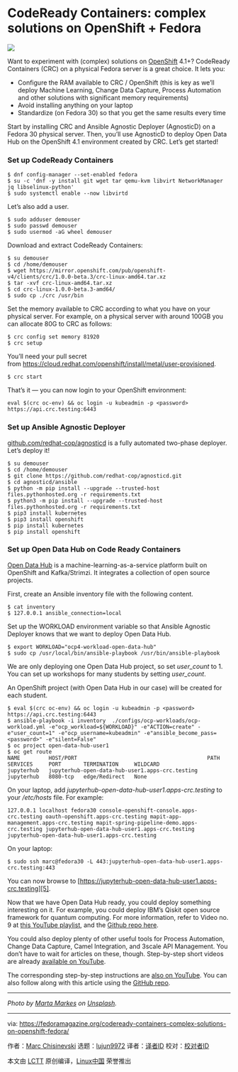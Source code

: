 [#]: collector: (lujun9972)
[#]: translator: ( )
[#]: reviewer: ( )
[#]: publisher: ( )
[#]: url: ( )
[#]: subject: (CodeReady Containers: complex solutions on OpenShift + Fedora)
[#]: via: (https://fedoramagazine.org/codeready-containers-complex-solutions-on-openshift-fedora/)
[#]: author: (Marc Chisinevski https://fedoramagazine.org/author/mchisine/)

CodeReady Containers: complex solutions on OpenShift + Fedora
======

![][1]

Want to experiment with (complex) solutions on [OpenShift][2] 4.1+? CodeReady Containers (CRC) on a physical Fedora server is a great choice. It lets you:

  * Configure the RAM available to CRC / OpenShift (this is key as we’ll deploy Machine Learning, Change Data Capture, Process Automation and other solutions with significant memory requirements)
  * Avoid installing anything on your laptop
  * Standardize (on Fedora 30) so that you get the same results every time



Start by installing CRC and Ansible Agnostic Deployer (AgnosticD) on a Fedora 30 physical server. Then, you’ll use AgnosticD to deploy Open Data Hub on the OpenShift 4.1 environment created by CRC. Let’s get started!

### Set up CodeReady Containers

```
$ dnf config-manager --set-enabled fedora
$ su -c 'dnf -y install git wget tar qemu-kvm libvirt NetworkManager jq libselinux-python'
$ sudo systemctl enable --now libvirtd
```

Let’s also add a user.

```
$ sudo adduser demouser
$ sudo passwd demouser
$ sudo usermod -aG wheel demouser
```

Download and extract CodeReady Containers:

```
$ su demouser
$ cd /home/demouser
$ wget https://mirror.openshift.com/pub/openshift-v4/clients/crc/1.0.0-beta.3/crc-linux-amd64.tar.xz
$ tar -xvf crc-linux-amd64.tar.xz
$ cd crc-linux-1.0.0-beta.3-amd64/
$ sudo cp ./crc /usr/bin
```

Set the memory available to CRC according to what you have on your physical server. For example, on a physical server with around 100GB you can allocate 80G to CRC as follows:

```
$ crc config set memory 81920
$ crc setup
```

You’ll need your pull secret from <https://cloud.redhat.com/openshift/install/metal/user-provisioned>.

```
$ crc start
```

That’s it — you can now login to your OpenShift environment:

```
eval $(crc oc-env) && oc login -u kubeadmin -p <password> https://api.crc.testing:6443
```

### Set up Ansible Agnostic Deployer

[github.com/redhat-cop/agnosticd][3] is a fully automated two-phase deployer. Let’s deploy it!

```
$ su demouser
$ cd /home/demouser
$ git clone https://github.com/redhat-cop/agnosticd.git
$ cd agnosticd/ansible
$ python -m pip install --upgrade --trusted-host files.pythonhosted.org -r requirements.txt
$ python3 -m pip install --upgrade --trusted-host files.pythonhosted.org -r requirements.txt
$ pip3 install kubernetes
$ pip3 install openshift
$ pip install kubernetes
$ pip install openshift
```

### Set up Open Data Hub on Code Ready Containers

[Open Data Hub][4] is a machine-learning-as-a-service platform built on OpenShift and Kafka/Strimzi. It integrates a collection of open source projects.

First, create an Ansible inventory file with the following content.

```
$ cat inventory
$ 127.0.0.1 ansible_connection=local
```

Set up the WORKLOAD environment variable so that Ansible Agnostic Deployer knows that we want to deploy Open Data Hub.

```
$ export WORKLOAD="ocp4-workload-open-data-hub"
$ sudo cp /usr/local/bin/ansible-playbook /usr/bin/ansible-playbook
```

We are only deploying one Open Data Hub project, so set _user_count_ to 1. You can set up workshops for many students by setting _user_count_.

An OpenShift project (with Open Data Hub in our case) will be created for each student.

```
$ eval $(crc oc-env) && oc login -u kubeadmin -p <password> https://api.crc.testing:6443
$ ansible-playbook -i inventory  ./configs/ocp-workloads/ocp-workload.yml -e"ocp_workload=${WORKLOAD}" -e"ACTION=create" -e"user_count=1" -e"ocp_username=kubeadmin" -e"ansible_become_pass=<password>" -e"silent=False"
$ oc project open-data-hub-user1
$ oc get route
NAME         HOST/PORT                                         PATH   SERVICES     PORT       TERMINATION     WILDCARD
jupyterhub   jupyterhub-open-data-hub-user1.apps-crc.testing          jupyterhub   8080-tcp   edge/Redirect   None
```

On your laptop, add _jupyterhub-open-data-hub-user1.apps-crc.testing_ to your _/etc/hosts_ file. For example:

```
127.0.0.1 localhost fedora30 console-openshift-console.apps-crc.testing oauth-openshift.apps-crc.testing mapit-app-management.apps-crc.testing mapit-spring-pipeline-demo.apps-crc.testing jupyterhub-open-data-hub-user1.apps-crc.testing jupyterhub-open-data-hub-user1.apps-crc.testing
```

On your laptop:

```
$ sudo ssh marc@fedora30 -L 443:jupyterhub-open-data-hub-user1.apps-crc.testing:443
```

You can now browse to [https://jupyterhub-open-data-hub-user1.apps-crc.testing][5].

Now that we have Open Data Hub ready, you could deploy something interesting on it. For example, you could deploy IBM’s Qiskit open source framework for quantum computing. For more information, refer to Video no. 9 at [this YouTube playlist][6], and the [Github repo here][7].

You could also deploy plenty of other useful tools for Process Automation, Change Data Capture, Camel Integration, and 3scale API Management. You don’t have to wait for articles on these, though. Step-by-step short videos are already [available on YouTube][6].

The corresponding step-by-step instructions are [also on YouTube][6]. You can also follow along with this article using the [GitHub repo][8].

* * *

_Photo by _[_Marta Markes_][9]_ on _[_Unsplash_][10]_._

--------------------------------------------------------------------------------

via: https://fedoramagazine.org/codeready-containers-complex-solutions-on-openshift-fedora/

作者：[Marc Chisinevski][a]
选题：[lujun9972][b]
译者：[译者ID](https://github.com/译者ID)
校对：[校对者ID](https://github.com/校对者ID)

本文由 [LCTT](https://github.com/LCTT/TranslateProject) 原创编译，[Linux中国](https://linux.cn/) 荣誉推出

[a]: https://fedoramagazine.org/author/mchisine/
[b]: https://github.com/lujun9972
[1]: https://fedoramagazine.org/wp-content/uploads/2019/09/codeready-containers-816x345.jpg
[2]: https://fedoramagazine.org/run-openshift-locally-minishift/
[3]: https://github.com/redhat-cop/agnosticd
[4]: https://opendatahub.io/
[5]: https://jupyterhub-open-data-hub-user1.apps-crc.testing/
[6]: https://www.youtube.com/playlist?list=PLg1pvyPzFye2UtQjZTSjoXhFdqkGK6exw
[7]: https://github.com/marcredhat/crcdemos/blob/master/IBMQuantum-qiskit
[8]: https://github.com/marcredhat/crcdemos/tree/master/fedora
[9]: https://unsplash.com/@vnevremeni?utm_source=unsplash&utm_medium=referral&utm_content=creditCopyText
[10]: https://unsplash.com/s/photos/container?utm_source=unsplash&utm_medium=referral&utm_content=creditCopyText
